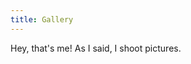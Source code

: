 ```yaml
---
title: Gallery
---
```


Hey, that's me! As I said, I shoot pictures.

<script src="https://cdn.jsdelivr.net/npm/publicalbum@latest/embed-ui.min.js" async></script>
<div class="pa-carousel-widget" style="width:100%; height:480px; display:none;"
  data-link="https://photos.app.goo.gl/PaNhYPuAqK7qzdFv5"
  data-title="MyBlog"
  data-description="37 new items · Album by Lisa Vasilenko"
  data-repeat="false"
  data-background-color="#ffffff">
  <object data="https://lh3.googleusercontent.com/5s0WJFobR3hThZ_oOXq802pGEuhyHdT6ZojR19BQoc_qLHmuBALiKDiKtqmqorkf6dRnkevjaM2-Y1b6J5R_gOLlGbhjea9NzVvUWuIQp0HhIM0S1rY0KOXlB9NRbg04rFjFKUHxn1M=w1920-h1080"></object>
  <object data="https://lh3.googleusercontent.com/wRgwlKDrNbn7qZy4jlWkyalTyUOsmPcFJ5SQs0e4OMU3PqdYFjC5LuvDbD2SprJnqhRYLneEMVC752N7u_JZBuRIOnamcHjrEuZ0N6UVGcpzGIZT8UIg0RMEPzDnPSRxnhERmfAlJRU=w1920-h1080"></object>
  <object data="https://lh3.googleusercontent.com/Su1Gs1b4Gpoa2Ye4X4j8OK5BNcchUFAg7gG4fUomHb0W5nxXtgTNB_XqY-0YOG9zLT_vPZ6Oq_rIaploHpr6rHemHzjmILAYVii3kyoYNVWaxxWnDIjNB7Txa00YifpQMTX-80xxJJw=w1920-h1080"></object>
  <object data="https://lh3.googleusercontent.com/xh-GZ4dtVdPhTcomM0AzutX8K8LS-jP7yqVMu63wlLrEqz1tg3-XrcuRwb8oMehktOPJTva4imE6xw7iaJzWuS9OTKhdtoym6YFtaSLRWCXfzGD45xLzU2UGIJ0qzZqIlpgeTabNfXA=w1920-h1080"></object>
  <object data="https://lh3.googleusercontent.com/kOF3OjP9xh7YULWMLPO1ORZuqFh25rOzF-WigX6QwcNT8MrBhtKkcuxJv7Ztbkci0LMJ3RcDsubnus9aPTl--_iOfWotHOK71JoCOX1u25SF0QnVBUqJ-y7hvBTEAETzgyhNXQWoKmY=w1920-h1080"></object>
  <object data="https://lh3.googleusercontent.com/skO0MDF-urs1A8pwZKepZNBTgxw-tHD8UDpq6lXK7aDed4jTtoRAcbCIsC-lTtO5MVvjFCBJ9wbBJ-J4uY6Hxf9LqTBFahAEPDRMAQLA3EqrCppLBhcogZCqVFPw2vf4Knb-GG-PmRE=w1920-h1080"></object>
  <object data="https://lh3.googleusercontent.com/lG9qyuwWZ1_qjrXhyGco6U5SHp1tsSQ3CtHVDnG2lTgOc2bTdip3HxCPLo1KHeWpBtIBFvDUo7leOUstQysLoROlE2IgQzC47zYMGrOOK--N7HLIrNFhCZwXJubrInqbV5tbAziuIqk=w1920-h1080"></object>
  <object data="https://lh3.googleusercontent.com/uv-FQfhlQ2Y6-vsnFBlFWP8k57N_Dbt47-WnB2Y2vqajMgXjkrn2bmteQS3MT7VCTJd4RCRBqguXVp283YWQMbOhqEeaTGQGdPES9NLa-AwaIE-bw9kiC2DpGH6rHaRGgjHzqtRRR2Q=w1920-h1080"></object>
  <object data="https://lh3.googleusercontent.com/P8CLvWgWGo9RTIiNzdjxnCfbi3JGqIvvqvcTRBbfGmw5gLQTh4M4aWtIhX64sNZljiP7RAWzXcJQC7dTZe5IwaQDIXfO42unCIcM16ddZEhEZ6_RMlzov8-Xy4DynNm23lce5V0xQpA=w1920-h1080"></object>
  <object data="https://lh3.googleusercontent.com/0s741IVlQ7e5em0PhqP5Lv7kq_aIRrDU566sSd_N5JbaMYpWAt21m0Y2J4eK8FRKL4CZ6MhLXXclTYs2WwBu0WZm0ivrOyqjbq5CEny9i6Vhis6y1X20-SFDJ467yiSKu9pA2Kdgl4k=w1920-h1080"></object>
  <object data="https://lh3.googleusercontent.com/AfSmlafgyHt1gS3zpN0p2oXdERhPqixKevnG03qj298x0k9LDrZp64jqwcWMWD_K1uOpJGhfSWk5vXKhHdYdhJgvciYGQdKFoYQt3VixJng_Me1a9CTscbSvnewJRV2oMOARt7FiVCk=w1920-h1080"></object>
  <object data="https://lh3.googleusercontent.com/LCoQXPlIIw8FLEEPCllwFeSZcNT0xbtnbz_PDtE4z_fewfsfmUBO61GiJvX81I_kMQGcWjyG-QzQHT5g11mZ1KL7lbk0FEGiysndCMR9XobPqybEDjjFzUwF1wQbSvTCmVLhbLYZPxA=w1920-h1080"></object>
  <object data="https://lh3.googleusercontent.com/H60oKnlIk3eZPtacU1fmN5nNsugFfe0olwfqs5SsjHGU0Z87hoK63AoAvpyvM00IFv_nv-h3issFkb9uddIqEy7yca_U9db6msjTAjsdjOFEVZ5yeZ_mb6zD9UC09tUMThbyvlezbKc=w1920-h1080"></object>
  <object data="https://lh3.googleusercontent.com/L02aU1Xx8ES6JRy81AkxEDavMHvGmojHK9mU0rbaTavkx7y16rK0RaT6F364eJtzAaacDXNZGG1-u1Q52y8oDYq1WcHG4PugH6lJiDu0ERpFqQG1rIZmFxyRUg-_CC9jjpNtqMUN_8M=w1920-h1080"></object>
  <object data="https://lh3.googleusercontent.com/UzwohbCrmpufzRN3Po_yWe3MIzcqvlF83Fe0Spwhjcxoja29d6OpjiKsxxE5w1Ivgxij0rtk4D8x_-wl6oI9wBaT9MK7mFp5g0kReicWDrdmva089T30qublhwCgiM5VOfjZQFB5oGk=w1920-h1080"></object>
  <object data="https://lh3.googleusercontent.com/1R1JwD_baEiceKymBA9zGgHe-Wlo_zPXcTr_d5ZZ2KHax_xtWEt-zs19bOxpdYlBUOIWWeZAmBCgsmkIF_iD-kMclPiq6BXvRkI1iw0Tz9NGpgKldLJM9OtU-7ew8GQamRrlYFwkH78=w1920-h1080"></object>
  <object data="https://lh3.googleusercontent.com/ZjVW6sfF2iQt5DwlWezmq48aeCUpJ6js6HVC0Vdx_N_klqOCF6fTvSRJfNc7iI0MYf_IFyL5RYAYgz6cqsGR_xjAPVs8CnGxaBdCfHOE7cp2J3M7m2E4SrGI29y8Up95_kW49cUcguo=w1920-h1080"></object>
  <object data="https://lh3.googleusercontent.com/eaBDDyK6I4M25e2hzFAp1zR_PNdPoJI2KtylrA4zZolPzq18GKMIDlHP3x6EYhLD3AhEe9UimAVrhGvJ8N6ZZnNFOhXBQvq8VRESFcaRP94hJxPqOmVt-uYylGjdCR3oZlM62QN9fd4=w1920-h1080"></object>
  <object data="https://lh3.googleusercontent.com/BlQ8tK4j_cAEK2CY6xJx2yUligIeV8YK0m__vkY779373YSH7o4h78KdL-0k5IF7zNmndg8qyqDa-ka1fgn0W0uNU1Gm12mzfB2OoTvkG0WyymMftr0RGWVHAMizRU5bIA_ZQoXhdjA=w1920-h1080"></object>
  <object data="https://lh3.googleusercontent.com/csE8bonkp5IKeW-XOiblU8MERPFmb5c1_M4krXLDNyyvi2nSjw1PdPPa3PQ1WJxdmoRoKp7izQfW0UFtaFLXvbwK5h-PCJm41B2_FuZ0m3KeuKLX4HroxmmQDRH21hdLuB4fXt9_AnU=w1920-h1080"></object>
  <object data="https://lh3.googleusercontent.com/i_lMcWcDp0bX8LVWRaNdqhjluCFbNZB5SBYS2ZkXgpoTdV6D0-XRkVQsrfIZJzE46nZQrOVzHxH6_wn8zF_keb5MNPz9tz4ASnFyydbjL0l_8xcolGpJfQ9U13o-WTCqOYaKcAeb7os=w1920-h1080"></object>
  <object data="https://lh3.googleusercontent.com/ccK80C4JykLY7Rbr50TeVitxyGFcp_1lT2dSPctTCFvn9WWMtFp-vhR2Uu3KwRzR4fNOA8rdQIqA36IO1TbWM59d-vJR10WbcqGRuC_RUDzkK-fLEvqxqPdP6pnLtgZlzEhPdIFjuPk=w1920-h1080"></object>
  <object data="https://lh3.googleusercontent.com/9Vn3pqoKf5yHQK7UlKzB5L0Cy91Ebx5Ffv72rTxnvMzLGC_Hnb_87N61Io2ThJ7bLIAa8-vd-dS-c5pDn_C4r5fWUcSC29YlgxpS2oBUT6Xftc6swKXzB8Ugro7nAZxPyv3ADFYFbkU=w1920-h1080"></object>
  <object data="https://lh3.googleusercontent.com/uZNWuTd4_qc4Yb2R7KYFvqvyNgVBpQ6CtRCyhBluyu6S-GdCB5YDCq9ajkcaoVHfpQP0ffRCplS-16t5eeYj1VVHDoCVnOu9PtggkdEkqeuDm_csN4GVpOduF-79x2G_f9DqqJQnIm0=w1920-h1080"></object>
  <object data="https://lh3.googleusercontent.com/7fTZimqx18IhOqVFIX6nYJYAhG9fFbmjLgl6vDryIPFWNHTQzhu14kQ9js9QprOQoME4pAO3GxsncmBGEz4OrruJ3DgGQn83cRNttD_qJR_-DEJ5tRxSpI5xsi1podJFzWKwg7DszmM=w1920-h1080"></object>
  <object data="https://lh3.googleusercontent.com/vfM47cd3bb_aKt2oLvVZz1_q-qy9QFmr2sbfclZkWADjY6vDC4LArO6LYgJR9_lNc_B9AkfW-GobNEBO6VeZ6jX1iOqjlRPH-cWKU41OOUKlxqv1TYG5O6wQbpvHRlodDCKNrxZEMSo=w1920-h1080"></object>
  <object data="https://lh3.googleusercontent.com/xI5GmLnZunj212AyImXtS7TndoT-gL23_BtvfESmRIqg8sxsl-KixXqtzvE4qkZ9hoYJxeXLOwG0uKZsKvR9LdqxHZscMrOs-Ul3M6cStrIBUMOLaPhXcavGkqKt31nWrTEUB_y9hYA=w1920-h1080"></object>
  <object data="https://lh3.googleusercontent.com/yeRx_RY6PNcy4CFoKcROb82Tcws-nYdse7AkEAr_v3j88HeHD10pY6NqRwR_3Wd9VglaYMc_tnjrU4DYDd11Gv8YhQ4IO0vxzwqlkzaN_w4pLYopdJovcrEu0ImozigXhgCJXBauhEY=w1920-h1080"></object>
  <object data="https://lh3.googleusercontent.com/QR9io4LZLjC01huYt2E1wgM2STnL61SRxIzq0K04nIefO0KUSyyJaLBYiTJYfjWA7u5SgjCBJrZsF39d2rvzz3XzIhidHISjx0ICzSGS0tyTiP1UEr_5bjrCrlBbwxx90fB92a7RIyg=w1920-h1080"></object>
  <object data="https://lh3.googleusercontent.com/LQJJKei3SixI5mjwOPSzgXLwTaR15mAACCu60HEIBt-ZLde_HXz9N_tDNE2HvrYn1mM0a_0B3vW3l4HR3L_T-qb0E9GtlKFFBW_sh4XvUsqUPgs77rK67ZgruP4femwgp1tyC0C0ZcI=w1920-h1080"></object>
  <object data="https://lh3.googleusercontent.com/WHeqffRXEfcgSWwEja9VTGTJ-75DV5LRqNjewzBxLUL8UwZuhyDGeGJtTwM5wdUWvH99DD-NcYfikTBVfaCYNbSaS4L7haye28h7sw_B3Tvv6kDTaglY6K4jHdjFoF_2RPzeVfAZRZk=w1920-h1080"></object>
  <object data="https://lh3.googleusercontent.com/ZShb9sXnUDDWKOZIK9JTKH-JAoo0BRtho82jNpfsOwwfnYnvjlUDfgIAXP0F-BaCFNG9vbk6jlJJwWPExiAhFLC8kkAYAyTXHDMD909hyX0mfqXMQXYim1Nq3_bQQ0qVjRVp3vdZ78U=w1920-h1080"></object>
  <object data="https://lh3.googleusercontent.com/qvczyjVOx3OTWGg2WH9wNDvsVUnQnCTQkI7LRAhVnCoDsKnrspX4vVm-DXufPClQS3vy0eMZ9NXBMbfjncrzEqf8mO3oYPlqMgoeqvejzCRkJ_f5KkLSH_mN72i2_0DhhrWvkj_DZA0=w1920-h1080"></object>
  <object data="https://lh3.googleusercontent.com/Uici6vvD7ilK4YqYeeKK-eyV_fUCPi3bilLB6yjDd_aU2bjR8esE4Yg_S5MwKdWSiobfTtil8AS_MbXcFxhu7vc4vYeqehlI97O_khAur9JF9oCCFeI5sqRYCfTGFd-FwmE-zAwzd_Y=w1920-h1080"></object>
  <object data="https://lh3.googleusercontent.com/N4ArttpPok6O8jAL48cOEwdubjzn0W8jbUg1JoMPF1OXWVkdJn5lXgeRaqXrstjv3pQ8RH05GQlBrZJmX_kIM6BKC4jy5Tju4WjoPnEQR-b_LTaoOK0K_qwfZ8iyfxcT3aP90y6eYhM=w1920-h1080"></object>
  <object data="https://lh3.googleusercontent.com/PyJSkJZ0YXFHajWynEIkSFAUEBp77DISvpPAuwuW_ko-LD825Gn1Ui-cc4_dAPET3ASSOv2Ok1084J789FQm2GikAwAsgQZxBQswxluhD0J0_XWbH5tOCDzqRftpisnfeb_N17sJIQ4=w1920-h1080"></object>
  <object data="https://lh3.googleusercontent.com/U5-gySGI-z24rrlwpFUgtyjlb6ivJ5eHBjGhc5AjqvnPJGCKW5hhUE_NDoEGvUleJa2Oj_LoSSbEpU5gCPh9SilriVr9XF5PWtd8kDf7xN9jO92W8aD6w47e3uQejfUW5lX1gEJw5mA=w1920-h1080"></object>
</div>
